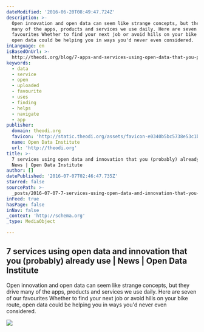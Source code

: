 ```yaml
---
dateModified: '2016-06-20T08:49:47.724Z'
description: >-
  Open innovation and open data can seem like strange concepts, but they drive
  many of the apps, products and services we use daily. Here are seven of our
  favourites Whether to find your next job or avoid hills on your bike route,
  open data could be helping you in ways you'd never even considered.
inLanguage: en
isBasedOnUrl: >-
  http://theodi.org/blog/7-apps-and-services-using-open-data-that-you-probably-already-use?utm_content=bufferf0335&utm_medium=social&utm_source=twitter.com&utm_campaign=buffer
keywords:
  - data
  - service
  - open
  - uploaded
  - favourite
  - uses
  - finding
  - helps
  - navigate
  - app
publisher:
  domain: theodi.org
  favicon: 'http://static.theodi.org/assets/favicon-e0340b5bc5738e53c1b06680529c0963.ico'
  name: Open Data Institute
  url: 'http://theodi.org'
title: >-
  7 services using open data and innovation that you (probably) already use |
  News | Open Data Institute
author: []
datePublished: '2016-07-07T02:46:47.735Z'
starred: false
sourcePath: >-
  _posts/2016-07-07-7-services-using-open-data-and-innovation-that-you-probably.md
inFeed: true
hasPage: false
inNav: false
_context: 'http://schema.org'
_type: MediaObject

---
```

<article style=""><h1>7 services using open data and innovation that you (probably) already use | News | Open Data Institute</h1><p>Open innovation and open data can seem like strange concepts, but they drive many of the apps, products and services we use daily. Here are seven of our favourites Whether to find your next job or avoid hills on your bike route, open data could be helping you in ways you'd never even considered.</p><img src="http://bd7a65e2cb448908f934-86a50c88e47af9e1fb58ce0672b5a500.r32.cf3.rackcdn.com/uploads/assets/62/af/5762afd11f986a1311000003/cyclist1.jpg" /></article>